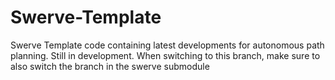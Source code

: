 # Swerve-Template

Swerve Template code containing latest developments for autonomous path planning. Still in development. When switching to this branch, make sure to also switch the branch in the swerve submodule
